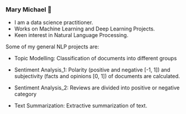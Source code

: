 ### Mary Michael 👋

<!--
**gigimic/gigimic** is a ✨ _special_ ✨ repository because its `README.md` (this file) appears on your GitHub profile.

Here are some ideas to get you started:

- 🔭 I’m currently working on ...
- 🌱 I’m currently learning ...
- 👯 I’m looking to collaborate on ...
- 🤔 I’m looking for help with ...
- 💬 Ask me about ...
- 📫 How to reach me: ...
- 😄 Pronouns: ...
- ⚡ Fun fact: ...
-->
- I am a data science practitioner. 
- Works on Machine Learning and Deep Learning Projects.
- Keen interest in Natural Language Processing.

Some of my general NLP projects are:

- Topic Modelling: Classification of documents into different groups

- Sentiment Analysis_1: Polarity (positive and negative [-1, 1]) and subjectivity (facts and opinions [0,  1]) of documents are calculated. 

- Sentiment Analysis_2: Reviews are divided into  positive or negative category

- Text Summarization: Extractive summarization of text.
